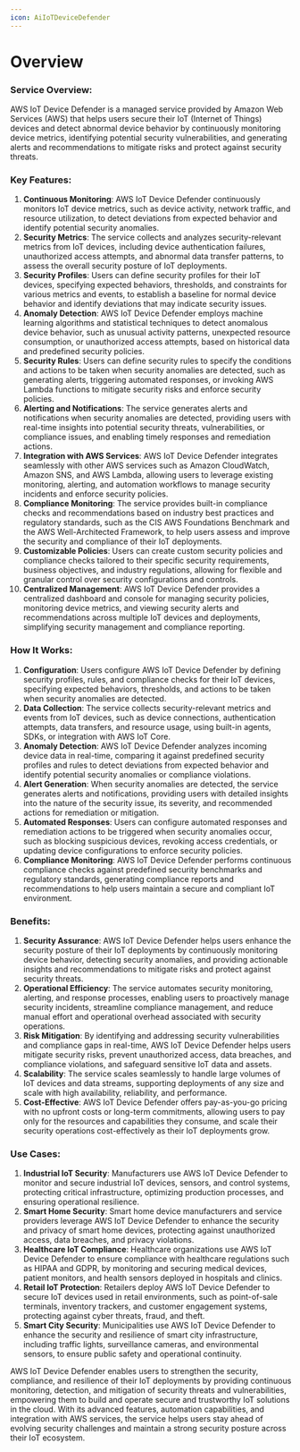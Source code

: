 ```yaml
---
icon: AiIoTDeviceDefender
---
```

# Overview

### Service Overview:

AWS IoT Device Defender is a managed service provided by Amazon Web Services (AWS) that helps users secure their IoT (Internet of Things) devices and detect abnormal device behavior by continuously monitoring device metrics, identifying potential security vulnerabilities, and generating alerts and recommendations to mitigate risks and protect against security threats.

### Key Features:

1. **Continuous Monitoring**: AWS IoT Device Defender continuously monitors IoT device metrics, such as device activity, network traffic, and resource utilization, to detect deviations from expected behavior and identify potential security anomalies.
2. **Security Metrics**: The service collects and analyzes security-relevant metrics from IoT devices, including device authentication failures, unauthorized access attempts, and abnormal data transfer patterns, to assess the overall security posture of IoT deployments.
3. **Security Profiles**: Users can define security profiles for their IoT devices, specifying expected behaviors, thresholds, and constraints for various metrics and events, to establish a baseline for normal device behavior and identify deviations that may indicate security issues.
4. **Anomaly Detection**: AWS IoT Device Defender employs machine learning algorithms and statistical techniques to detect anomalous device behavior, such as unusual activity patterns, unexpected resource consumption, or unauthorized access attempts, based on historical data and predefined security policies.
5. **Security Rules**: Users can define security rules to specify the conditions and actions to be taken when security anomalies are detected, such as generating alerts, triggering automated responses, or invoking AWS Lambda functions to mitigate security risks and enforce security policies.
6. **Alerting and Notifications**: The service generates alerts and notifications when security anomalies are detected, providing users with real-time insights into potential security threats, vulnerabilities, or compliance issues, and enabling timely responses and remediation actions.
7. **Integration with AWS Services**: AWS IoT Device Defender integrates seamlessly with other AWS services such as Amazon CloudWatch, Amazon SNS, and AWS Lambda, allowing users to leverage existing monitoring, alerting, and automation workflows to manage security incidents and enforce security policies.
8. **Compliance Monitoring**: The service provides built-in compliance checks and recommendations based on industry best practices and regulatory standards, such as the CIS AWS Foundations Benchmark and the AWS Well-Architected Framework, to help users assess and improve the security and compliance of their IoT deployments.
9. **Customizable Policies**: Users can create custom security policies and compliance checks tailored to their specific security requirements, business objectives, and industry regulations, allowing for flexible and granular control over security configurations and controls.
10. **Centralized Management**: AWS IoT Device Defender provides a centralized dashboard and console for managing security policies, monitoring device metrics, and viewing security alerts and recommendations across multiple IoT devices and deployments, simplifying security management and compliance reporting.

### How It Works:

1. **Configuration**: Users configure AWS IoT Device Defender by defining security profiles, rules, and compliance checks for their IoT devices, specifying expected behaviors, thresholds, and actions to be taken when security anomalies are detected.
2. **Data Collection**: The service collects security-relevant metrics and events from IoT devices, such as device connections, authentication attempts, data transfers, and resource usage, using built-in agents, SDKs, or integration with AWS IoT Core.
3. **Anomaly Detection**: AWS IoT Device Defender analyzes incoming device data in real-time, comparing it against predefined security profiles and rules to detect deviations from expected behavior and identify potential security anomalies or compliance violations.
4. **Alert Generation**: When security anomalies are detected, the service generates alerts and notifications, providing users with detailed insights into the nature of the security issue, its severity, and recommended actions for remediation or mitigation.
5. **Automated Responses**: Users can configure automated responses and remediation actions to be triggered when security anomalies occur, such as blocking suspicious devices, revoking access credentials, or updating device configurations to enforce security policies.
6. **Compliance Monitoring**: AWS IoT Device Defender performs continuous compliance checks against predefined security benchmarks and regulatory standards, generating compliance reports and recommendations to help users maintain a secure and compliant IoT environment.

### Benefits:

1. **Security Assurance**: AWS IoT Device Defender helps users enhance the security posture of their IoT deployments by continuously monitoring device behavior, detecting security anomalies, and providing actionable insights and recommendations to mitigate risks and protect against security threats.
2. **Operational Efficiency**: The service automates security monitoring, alerting, and response processes, enabling users to proactively manage security incidents, streamline compliance management, and reduce manual effort and operational overhead associated with security operations.
3. **Risk Mitigation**: By identifying and addressing security vulnerabilities and compliance gaps in real-time, AWS IoT Device Defender helps users mitigate security risks, prevent unauthorized access, data breaches, and compliance violations, and safeguard sensitive IoT data and assets.
4. **Scalability**: The service scales seamlessly to handle large volumes of IoT devices and data streams, supporting deployments of any size and scale with high availability, reliability, and performance.
5. **Cost-Effective**: AWS IoT Device Defender offers pay-as-you-go pricing with no upfront costs or long-term commitments, allowing users to pay only for the resources and capabilities they consume, and scale their security operations cost-effectively as their IoT deployments grow.

### Use Cases:

1. **Industrial IoT Security**: Manufacturers use AWS IoT Device Defender to monitor and secure industrial IoT devices, sensors, and control systems, protecting critical infrastructure, optimizing production processes, and ensuring operational resilience.
2. **Smart Home Security**: Smart home device manufacturers and service providers leverage AWS IoT Device Defender to enhance the security and privacy of smart home devices, protecting against unauthorized access, data breaches, and privacy violations.
3. **Healthcare IoT Compliance**: Healthcare organizations use AWS IoT Device Defender to ensure compliance with healthcare regulations such as HIPAA and GDPR, by monitoring and securing medical devices, patient monitors, and health sensors deployed in hospitals and clinics.
4. **Retail IoT Protection**: Retailers deploy AWS IoT Device Defender to secure IoT devices used in retail environments, such as point-of-sale terminals, inventory trackers, and customer engagement systems, protecting against cyber threats, fraud, and theft.
5. **Smart City Security**: Municipalities use AWS IoT Device Defender to enhance the security and resilience of smart city infrastructure, including traffic lights, surveillance cameras, and environmental sensors, to ensure public safety and operational continuity.

AWS IoT Device Defender enables users to strengthen the security, compliance, and resilience of their IoT deployments by providing continuous monitoring, detection, and mitigation of security threats and vulnerabilities, empowering them to build and operate secure and trustworthy IoT solutions in the cloud. With its advanced features, automation capabilities, and integration with AWS services, the service helps users stay ahead of evolving security challenges and maintain a strong security posture across their IoT ecosystem.

